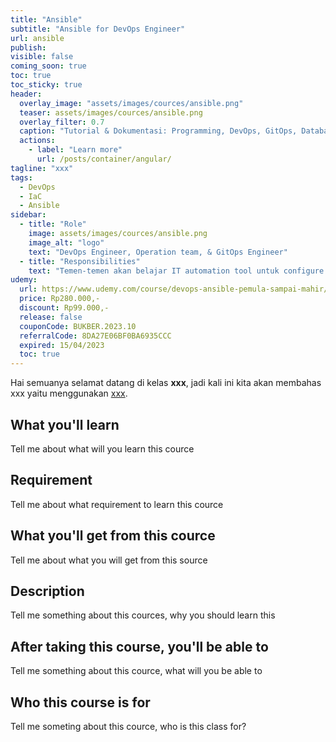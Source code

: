 ```yaml
---
title: "Ansible"
subtitle: "Ansible for DevOps Engineer"
url: ansible
publish: 
visible: false
coming_soon: true
toc: true
toc_sticky: true
header:
  overlay_image: "assets/images/cources/ansible.png"
  teaser: assets/images/cources/ansible.png
  overlay_filter: 0.7
  caption: "Tutorial & Dokumentasi: Programming, DevOps, GitOps, Database, & Servers"
  actions:
    - label: "Learn more"
      url: /posts/container/angular/
tagline: "xxx"
tags:
  - DevOps
  - IaC
  - Ansible
sidebar:
  - title: "Role"
    image: assets/images/cources/ansible.png
    image_alt: "logo"
    text: "DevOps Engineer, Operation team, & GitOps Engineer"
  - title: "Responsibilities"
    text: "Temen-temen akan belajar IT automation tool untuk configure system, deploy software dan orchestrate more advance IT tasks seperti continues dpeloyment or zero downtime rolling update dan lain-lain."
udemy: 
  url: https://www.udemy.com/course/devops-ansible-pemula-sampai-mahir/
  price: Rp280.000,-
  discount: Rp99.000,-
  release: false
  couponCode: BUKBER.2023.10
  referralCode: 8DA27E06BF0BA6935CCC
  expired: 15/04/2023
  toc: true
---
```


Hai semuanya selamat datang di kelas **xxx**, jadi kali ini kita akan membahas xxx yaitu menggunakan [xxx](link). 

<!--more-->

## What you'll learn

Tell me about what will you learn this cource

## Requirement

Tell me about what requirement to learn this cource

## What you'll get from this cource

Tell me about what you will get from this source

## Description

Tell me something about this cources, why you should learn this

## After taking this course, you'll be able to

Tell me something about this cource, what will you be able to

## Who this course is for

Tell me someting about this cource, who is this class for?
